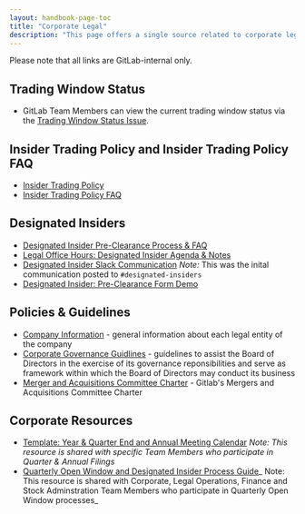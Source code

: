 ```yaml
---
layout: handbook-page-toc
title: "Corporate Legal"
description: "This page offers a single source related to corporate legal information."
---
```

Please note that all links are GitLab-internal only.

## Trading Window Status
- GitLab Team Members can view the current trading window status via the [Trading Window Status Issue](https://gitlab.com/gitlab-com/www-gitlab-com/-/issues/12780).


## Insider Trading Policy and Insider Trading Policy FAQ
- [Insider Trading Policy](https://drive.google.com/file/d/1c2tX4IK3GofrsA6N_i4Sr72hOcI1_g_q/view?usp=sharing)
- [Insider Trading Policy FAQ](https://docs.google.com/document/d/1vKFiYuieDQtKmrak-aAB2dTT3B3Q-aU4DtbcRm27X4U/edit?usp=sharing)


## Designated Insiders 
- [Designated Insider Pre-Clearance Process & FAQ](https://docs.google.com/document/d/1mcBtnfGbv4jSsJUklMQYyj2052MBHe4Lf9RkE-B9yvA/edit?usp=sharing)
- [Legal Office Hours: Designated Insider Agenda & Notes](https://docs.google.com/document/d/128ufQKKCkVXJgd0tEp81XQnhr5X1piGpZtxrXJ3iyzk/edit#heading=h.hnzbmxmoglh5)
- [Designated Insider Slack Communication](https://docs.google.com/document/d/1y7m1tOISRQjWAZKoxzii6SPxMknkexN6JQxNi4VMvPU/edit) _Note:_ This was the inital communication posted to `#designated-insiders`
- [Designated Insider: Pre-Clearance Form Demo](https://www.youtube.com/watch?v=7vas2sNjYxg)

## Policies & Guidelines
- [Company Information](https://gitlab.com/gitlab-com/finance/wikis/company-information) - general information about each legal entity of the company
- [Corporate Governance Guidlines](https://ir.gitlab.com/static-files/f108c2c0-2426-4bf5-b1db-054498136c0b) - guidelines to assist the Board of Directors in the exercise of its governance reponsibilities and serve as framework within which the Board of Directors may conduct its business
- [Merger and Acquisitions Committee Charter](https://drive.google.com/file/d/1_GG0JJ2NUq50djVx-yxwnrRJUhIYhs3D/view?usp=sharing) - Gitlab's Mergers and Acquisitions Committee Charter

## Corporate Resources
- [Template: Year & Quarter End and Annual Meeting Calendar](https://docs.google.com/document/d/1ryr318J_MzzkWwSLSoiAp5jfD1mzfj3P/edit) _Note: This resource is shared with specific Team Members who participate in Quarter & Annual Filings_
- [Quarterly Open Window and Designated Insider Process Guide](https://docs.google.com/document/d/18FWeohmAhd90K2JCD_RlTfCs75om3XxljGG-1dt_7Ek/edit)_ Note: This resource is shared with Corporate, Legal Operations, Finance and Stock Adminstration Team Members who participate in Quarterly Open Window processes_
